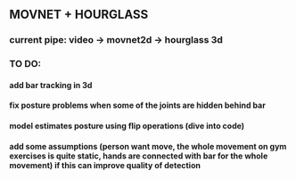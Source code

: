 ## MOVNET + HOURGLASS

### current pipe: video -> movnet2d -> hourglass 3d

### TO DO:
#### add bar tracking in 3d
#### fix posture problems when some of the joints are hidden behind bar
#### model estimates posture using flip operations (dive into code)
#### add some assumptions (person want move, the whole movement on gym exercises is quite static, hands are connected with bar for the whole movement) if this can improve quality of detection